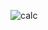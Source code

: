 ![calc](https://github.com/shroukshata10/calculator-web-app/assets/75092128/2dbfaecb-13f9-43a0-ab56-1bc3ef638ef5)
